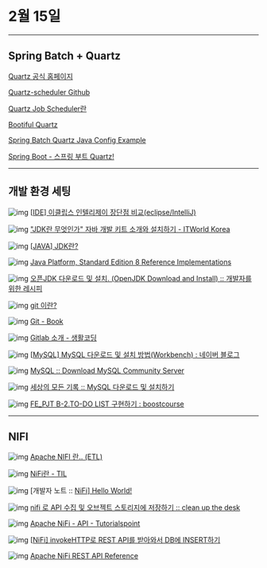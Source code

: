 # 2월 15일


---------------------

## Spring Batch + Quartz

[Quartz 공식 홈페이지](http://www.quartz-scheduler.org/)

[Quartz-scheduler Github](https://github.com/quartz-scheduler)

[Quartz Job Scheduler란](https://blog.advenoh.pe.kr/spring/Quartz-Job-Scheduler%EB%9E%80/)

[Bootiful Quartz](https://brunch.co.kr/@springboot/53)

[Spring Batch Quartz Java Config Example](https://howtodoinjava.com/spring-batch/batch-quartz-java-config-example/)

[Spring Boot - 스프링 부트 Quartz!](https://kouzie.github.io/spring/Spring-Boot-%EC%8A%A4%ED%94%84%EB%A7%81-%EB%B6%80%ED%8A%B8-Quartz/#schedulerfactory-scheduler)





-------------------



## 개발 환경 세팅

![img](https://s2.googleusercontent.com/s2/favicons?sz=32&domain=devuna.tistory.com) [[IDE\] 이클립스 인텔리제이 장단점 비교(eclipse/IntelliJ)](https://devuna.tistory.com/76)

![img](https://s2.googleusercontent.com/s2/favicons?sz=32&domain=itworld.co.kr) ["JDK란 무엇인가" 자바 개발 키트 소개와 설치하기 - ITWorld Korea](https://www.itworld.co.kr/news/110817)

![img](https://s2.googleusercontent.com/s2/favicons?sz=32&domain=velog.io) [[JAVA\] JDK란?](https://velog.io/@shelly/JAVA-JDK란)

![img](https://s2.googleusercontent.com/s2/favicons?sz=32&domain=jdk.java.net) [Java Platform, Standard Edition 8 Reference Implementations](https://jdk.java.net/java-se-ri/8-MR3)

![img](https://s2.googleusercontent.com/s2/favicons?sz=32&domain=recipes4dev.tistory.com) [오픈JDK 다운로드 및 설치. (OpenJDK Download and Install) :: 개발자를 위한 레시피](https://recipes4dev.tistory.com/173)

![img](https://s2.googleusercontent.com/s2/favicons?sz=32&domain=velog.io) [git 이란?](https://velog.io/@shin6403/Git-이란)

![img](https://s2.googleusercontent.com/s2/favicons?sz=32&domain=git-scm.com) [Git - Book](http://git-scm.com/book/ko/v2)

![img](https://s2.googleusercontent.com/s2/favicons?sz=32&domain=opentutorials.org) [Gitlab 소개 - 생활코딩](https://opentutorials.org/course/785/4933)

![img](https://s2.googleusercontent.com/s2/favicons?sz=32&domain=m.blog.naver.com) [[MySQL\] MySQL 다운로드 및 설치 방법(Workbench) : 네이버 블로그](https://m.blog.naver.com/bjh7007/221829548634)

![img](https://s2.googleusercontent.com/s2/favicons?sz=32&domain=dev.mysql.com) [MySQL :: Download MySQL Community Server](https://dev.mysql.com/downloads/mysql/)

![img](https://s2.googleusercontent.com/s2/favicons?sz=32&domain=all-record.tistory.com) [세상의 모든 기록 :: MySQL 다운로드 및 설치하기](https://all-record.tistory.com/93)

![img](https://s2.googleusercontent.com/s2/favicons?sz=32&domain=boostcourse.org) [FE_PJT B-2.TO-DO LIST 구현하기 : boostcourse](https://www.boostcourse.org/web316/project/107/content/91#summary)


-------------------

## NIFI

![img](https://s2.googleusercontent.com/s2/favicons?sz=32&domain=brunch.co.kr) [Apache NIFI 란.. (ETL)](https://brunch.co.kr/@sokoban/94)

![img](https://s2.googleusercontent.com/s2/favicons?sz=32&domain=dahye-jeong.gitbook.io) [NiFi란 - TIL](https://dahye-jeong.gitbook.io/til/database/2020-02-02-basic/2020-03-27-nifi)

![img](https://s2.googleusercontent.com/s2/favicons?sz=32&domain=devidea.tistory.com) [개발자 노트 :: [NiFi\] Hello World!](https://devidea.tistory.com/76)

![img](https://s2.googleusercontent.com/s2/favicons?sz=32&domain=cleanupthedesk.tistory.com) [nifi 로 API 수집 및 오브젝트 스토리지에 저장하기 :: clean up the desk](https://cleanupthedesk.tistory.com/34)

![img](https://s2.googleusercontent.com/s2/favicons?sz=32&domain=tutorialspoint.com) [Apache NiFi - API - Tutorialspoint](https://www.tutorialspoint.com/apache_nifi/apache_nifi_api.htm)

![img](https://s2.googleusercontent.com/s2/favicons?sz=32&domain=velog.io) [[NiFi\] invokeHTTP로 REST API를 받아와서 DB에 INSERT하기](https://velog.io/@modsiw/NiFi-invokeHTTP로-REST-API를-받아와서-DB에-INSERT하기)

![img](https://s2.googleusercontent.com/s2/favicons?sz=32&domain=docs.cloudera.com) [Apache NiFi REST API Reference](https://docs.cloudera.com/cdf-datahub/7.2.6/nifi-api/topics/cdf-datahub-nifi-rest-api.html)

 

